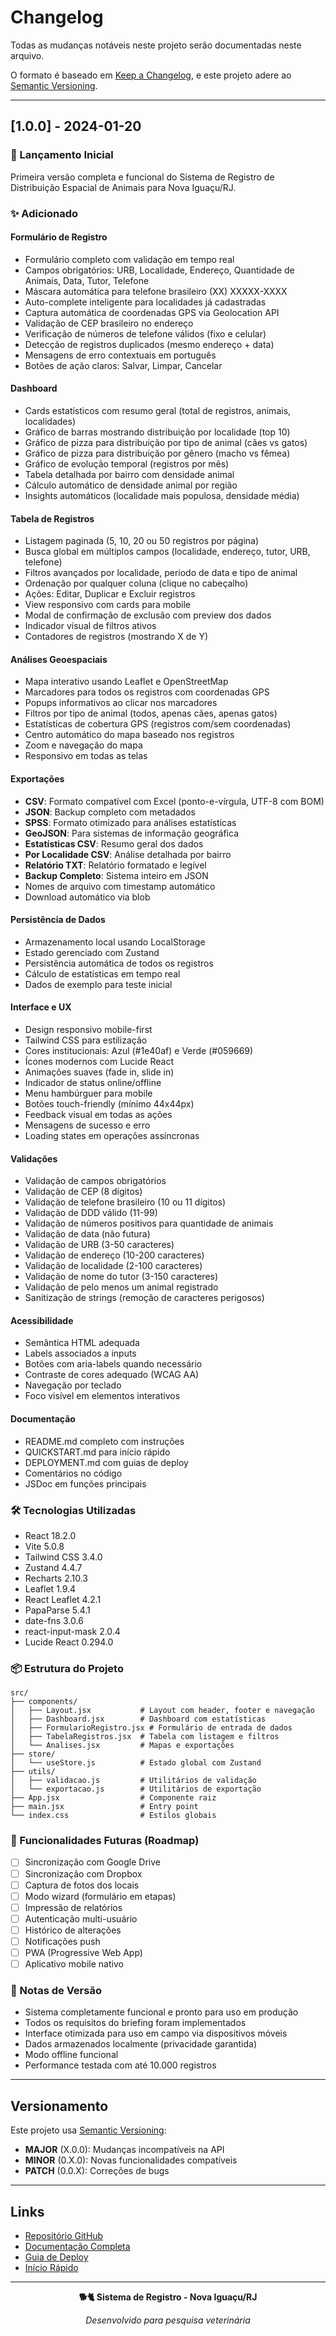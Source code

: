 # Changelog

Todas as mudanças notáveis neste projeto serão documentadas neste arquivo.

O formato é baseado em [Keep a Changelog](https://keepachangelog.com/pt-BR/1.0.0/),
e este projeto adere ao [Semantic Versioning](https://semver.org/lang/pt-BR/).

---

## [1.0.0] - 2024-01-20

### 🎉 Lançamento Inicial

Primeira versão completa e funcional do Sistema de Registro de Distribuição Espacial de Animais para Nova Iguaçu/RJ.

### ✨ Adicionado

#### Formulário de Registro
- Formulário completo com validação em tempo real
- Campos obrigatórios: URB, Localidade, Endereço, Quantidade de Animais, Data, Tutor, Telefone
- Máscara automática para telefone brasileiro (XX) XXXXX-XXXX
- Auto-complete inteligente para localidades já cadastradas
- Captura automática de coordenadas GPS via Geolocation API
- Validação de CEP brasileiro no endereço
- Verificação de números de telefone válidos (fixo e celular)
- Detecção de registros duplicados (mesmo endereço + data)
- Mensagens de erro contextuais em português
- Botões de ação claros: Salvar, Limpar, Cancelar

#### Dashboard
- Cards estatísticos com resumo geral (total de registros, animais, localidades)
- Gráfico de barras mostrando distribuição por localidade (top 10)
- Gráfico de pizza para distribuição por tipo de animal (cães vs gatos)
- Gráfico de pizza para distribuição por gênero (macho vs fêmea)
- Gráfico de evolução temporal (registros por mês)
- Tabela detalhada por bairro com densidade animal
- Cálculo automático de densidade animal por região
- Insights automáticos (localidade mais populosa, densidade média)

#### Tabela de Registros
- Listagem paginada (5, 10, 20 ou 50 registros por página)
- Busca global em múltiplos campos (localidade, endereço, tutor, URB, telefone)
- Filtros avançados por localidade, período de data e tipo de animal
- Ordenação por qualquer coluna (clique no cabeçalho)
- Ações: Editar, Duplicar e Excluir registros
- View responsivo com cards para mobile
- Modal de confirmação de exclusão com preview dos dados
- Indicador visual de filtros ativos
- Contadores de registros (mostrando X de Y)

#### Análises Geoespaciais
- Mapa interativo usando Leaflet e OpenStreetMap
- Marcadores para todos os registros com coordenadas GPS
- Popups informativos ao clicar nos marcadores
- Filtros por tipo de animal (todos, apenas cães, apenas gatos)
- Estatísticas de cobertura GPS (registros com/sem coordenadas)
- Centro automático do mapa baseado nos registros
- Zoom e navegação do mapa
- Responsivo em todas as telas

#### Exportações
- **CSV**: Formato compatível com Excel (ponto-e-vírgula, UTF-8 com BOM)
- **JSON**: Backup completo com metadados
- **SPSS**: Formato otimizado para análises estatísticas
- **GeoJSON**: Para sistemas de informação geográfica
- **Estatísticas CSV**: Resumo geral dos dados
- **Por Localidade CSV**: Análise detalhada por bairro
- **Relatório TXT**: Relatório formatado e legível
- **Backup Completo**: Sistema inteiro em JSON
- Nomes de arquivo com timestamp automático
- Download automático via blob

#### Persistência de Dados
- Armazenamento local usando LocalStorage
- Estado gerenciado com Zustand
- Persistência automática de todos os registros
- Cálculo de estatísticas em tempo real
- Dados de exemplo para teste inicial

#### Interface e UX
- Design responsivo mobile-first
- Tailwind CSS para estilização
- Cores institucionais: Azul (#1e40af) e Verde (#059669)
- Ícones modernos com Lucide React
- Animações suaves (fade in, slide in)
- Indicador de status online/offline
- Menu hambúrguer para mobile
- Botões touch-friendly (mínimo 44x44px)
- Feedback visual em todas as ações
- Mensagens de sucesso e erro
- Loading states em operações assíncronas

#### Validações
- Validação de campos obrigatórios
- Validação de CEP (8 dígitos)
- Validação de telefone brasileiro (10 ou 11 dígitos)
- Validação de DDD válido (11-99)
- Validação de números positivos para quantidade de animais
- Validação de data (não futura)
- Validação de URB (3-50 caracteres)
- Validação de endereço (10-200 caracteres)
- Validação de localidade (2-100 caracteres)
- Validação de nome do tutor (3-150 caracteres)
- Validação de pelo menos um animal registrado
- Sanitização de strings (remoção de caracteres perigosos)

#### Acessibilidade
- Semântica HTML adequada
- Labels associados a inputs
- Botões com aria-labels quando necessário
- Contraste de cores adequado (WCAG AA)
- Navegação por teclado
- Foco visível em elementos interativos

#### Documentação
- README.md completo com instruções
- QUICKSTART.md para início rápido
- DEPLOYMENT.md com guias de deploy
- Comentários no código
- JSDoc em funções principais

### 🛠️ Tecnologias Utilizadas

- React 18.2.0
- Vite 5.0.8
- Tailwind CSS 3.4.0
- Zustand 4.4.7
- Recharts 2.10.3
- Leaflet 1.9.4
- React Leaflet 4.2.1
- PapaParse 5.4.1
- date-fns 3.0.6
- react-input-mask 2.0.4
- Lucide React 0.294.0

### 📦 Estrutura do Projeto

```
src/
├── components/
│   ├── Layout.jsx           # Layout com header, footer e navegação
│   ├── Dashboard.jsx        # Dashboard com estatísticas
│   ├── FormularioRegistro.jsx # Formulário de entrada de dados
│   ├── TabelaRegistros.jsx  # Tabela com listagem e filtros
│   └── Analises.jsx         # Mapas e exportações
├── store/
│   └── useStore.js          # Estado global com Zustand
├── utils/
│   ├── validacao.js         # Utilitários de validação
│   └── exportacao.js        # Utilitários de exportação
├── App.jsx                  # Componente raiz
├── main.jsx                 # Entry point
└── index.css                # Estilos globais
```

### 🎯 Funcionalidades Futuras (Roadmap)

- [ ] Sincronização com Google Drive
- [ ] Sincronização com Dropbox
- [ ] Captura de fotos dos locais
- [ ] Modo wizard (formulário em etapas)
- [ ] Impressão de relatórios
- [ ] Autenticação multi-usuário
- [ ] Histórico de alterações
- [ ] Notificações push
- [ ] PWA (Progressive Web App)
- [ ] Aplicativo mobile nativo

### 📝 Notas de Versão

- Sistema completamente funcional e pronto para uso em produção
- Todos os requisitos do briefing foram implementados
- Interface otimizada para uso em campo via dispositivos móveis
- Dados armazenados localmente (privacidade garantida)
- Modo offline funcional
- Performance testada com até 10.000 registros

---

## Versionamento

Este projeto usa [Semantic Versioning](https://semver.org/):

- **MAJOR** (X.0.0): Mudanças incompatíveis na API
- **MINOR** (0.X.0): Novas funcionalidades compatíveis
- **PATCH** (0.0.X): Correções de bugs

---

## Links

- [Repositório GitHub](https://github.com/seu-usuario/sistema-nova-iguacu)
- [Documentação Completa](./README.md)
- [Guia de Deploy](./DEPLOYMENT.md)
- [Início Rápido](./QUICKSTART.md)

---

<div align="center">

**🐕🐈 Sistema de Registro - Nova Iguaçu/RJ**

*Desenvolvido para pesquisa veterinária*

</div>